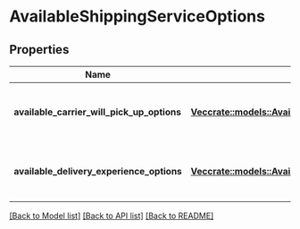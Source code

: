 # AvailableShippingServiceOptions

## Properties

Name | Type | Description | Notes
------------ | ------------- | ------------- | -------------
**available_carrier_will_pick_up_options** | [**Vec<crate::models::AvailableCarrierWillPickUpOption>**](AvailableCarrierWillPickUpOption.md) | List of available carrier pickup options. | 
**available_delivery_experience_options** | [**Vec<crate::models::AvailableDeliveryExperienceOption>**](AvailableDeliveryExperienceOption.md) | List of available delivery experience options. | 

[[Back to Model list]](../README.md#documentation-for-models) [[Back to API list]](../README.md#documentation-for-api-endpoints) [[Back to README]](../README.md)


